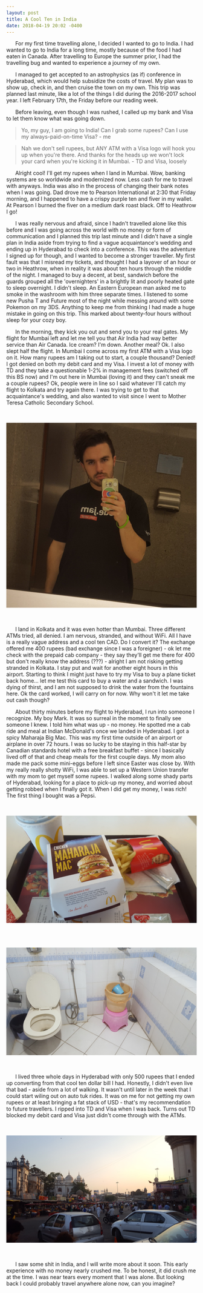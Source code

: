 ```yaml
---
layout: post
title: A Cool Ten in India
date: 2018-04-19 20:02 -0400
---
```


&nbsp;&nbsp;&nbsp;&nbsp;&nbsp;&nbsp;For my first time travelling alone, I decided I wanted to go to India. I had wanted to go to India for a long time, mostly because of the food I had eaten in Canada. After travelling to Europe the summer prior, I had the travelling bug and wanted to experience a journey of my own.

&nbsp;&nbsp;&nbsp;&nbsp;&nbsp;&nbsp;I managed to get accepted to an astrophysics (as if) conference in Hyderabad, which would help subsidize the costs of travel. My plan was to show up, check in, and then cruise the town on my own. This trip was planned last minute, like a lot of the things I did during the 2016-2017 school year. I left February 17th, the Friday before our reading week.

&nbsp;&nbsp;&nbsp;&nbsp;&nbsp;&nbsp;Before leaving, even though I was rushed, I called up my bank and Visa to let them know what was going down.

> Yo, my guy, I am going to India! Can I grab some rupees? Can I use my always-paid-on-time Visa? - me

> Nah we don't sell rupees, but ANY ATM with a Visa logo will hook you up when you're there. And thanks for the heads up we won't lock your card when you're kicking it in Mumbai. - TD and Visa, loosely

&nbsp;&nbsp;&nbsp;&nbsp;&nbsp;&nbsp;Alright cool! I'll get my rupees when I land in Mumbai. Wow, banking systems are so worldwide and modernized now. Less cash for me to travel with anyways. India was also in the process of changing their bank notes when I was going. Dad drove me to Pearson International at 2:30 that Friday morning, and I happened to have a crispy purple ten and fiver in my wallet. At Pearson I burned the fiver on a medium dark roast black. Off to Heathrow I go!

&nbsp;&nbsp;&nbsp;&nbsp;&nbsp;&nbsp;I was really nervous and afraid, since I hadn't travelled alone like this before and I was going across the world with no money or form of communication and I planned this trip last minute and I didn't have a single plan in India aside from trying to find a vague acquaintance's wedding and ending up in Hyderabad to check into a conference. This was the adventure I signed up for though, and I wanted to become a stronger traveller. My first fault was that I misread my tickets, and thought I had a layover of an hour or two in Heathrow, when in reality it was about ten hours through the middle of the night. I managed to buy a decent, at best, sandwich before the guards grouped all the 'overnighters' in a brightly lit and poorly heated gate to sleep overnight. I didn't sleep. An Eastern European man asked me to smoke in the washroom with him three separate times. I listened to some new Pusha T and Future most of the night while messing around with some Pokemon on my 3DS. Anything to keep me from thinking I had made a huge mistake in going on this trip. This marked about twenty-four hours without sleep for your cozy boy.

&nbsp;&nbsp;&nbsp;&nbsp;&nbsp;&nbsp;In the morning, they kick you out and send you to your real gates. My flight for Mumbai left and let me tell you that Air India had way better service than Air Canada. Ice cream? I'm down. Another meal? Ok. I also slept half the flight. In Mumbai I come across my first ATM with a Visa logo on it. How many rupees am I taking out to start, a couple thousand? Denied! I got denied on both my debit card and my Visa. I invest a lot of money with TD and they take a questionable 1-2% in management fees (switched off this BS now) and I'm out here in Mumbai (loving it) and they can't sneak me a couple rupees? Ok, people were in line so I said whatever I'll catch my flight to Kolkata and try again there. I was trying to get to that acquaintance's wedding, and also wanted to visit since I went to Mother Teresa Catholic Secondary School.

<br>

![Me, alive, in Mumbai.](/img/India/mumbaiBathroom.jpg "Me, alive and not-well, in a Mumbai airport bathroom.")

<br>

&nbsp;&nbsp;&nbsp;&nbsp;&nbsp;&nbsp;I land in Kolkata and it was even hotter than Mumbai. Three different ATMs tried, all denied. I am nervous, stranded, and without WiFi. All I have is a really vague address and a cool ten CAD. Do I convert it? The exchange offered me 400 rupees (bad exchange since I was a foreigner) - ok let me check with the prepaid cab company - they say they'll get me there for 400 but don't really know the address (???) - alright I am not risking getting stranded in Kolkata. I stay put and wait for another eight hours in this airport. Starting to think I might just have to try my Visa to buy a plane ticket back home... let me test this card to buy a water and a sandwich. I was dying of thirst, and I am not supposed to drink the water from the fountains here. Ok the card worked, I will carry on for now. Why won't it let me take out cash though?

&nbsp;&nbsp;&nbsp;&nbsp;&nbsp;&nbsp;About thirty minutes before my flight to Hyderabad, I run into someone I recognize. My boy Mark.  It was so surreal in the moment to finally see someone I knew. I told him what was up - no money. He spotted me a cab ride and meal at Indian McDonald's once we landed in Hyderabad. I got a spicy Maharaja Big Mac. This was my first time outside of an airport or airplane in over 72 hours. I was so lucky to be staying in this half-star by Canadian standards hotel with a free breakfast buffet - since I basically lived off of that and cheap meals for the first couple days. My mom also made me pack some mini-eggs before I left since Easter was close by. With my really really shotty WiFi, I was able to set up a Western Union transfer with my mom to get myself some rupees. I walked along some shady parts of Hyderabad, looking for a place to pick-up my money, and worried about getting robbed when I finally got it. When I did get my money, I was rich! The first thing I bought was a Pepsi.

<br>

![Chicken Big Mac.](/img/India/maharajaMac.jpg "This thing was actually killer.")

<br>

<br>

![Half-star, full bath.](/img/India/fullBath.jpg "Half-star, full bath, no toilet paper.")

<br>

&nbsp;&nbsp;&nbsp;&nbsp;&nbsp;&nbsp;I lived three whole days in Hyderabad with only 500 rupees that I ended up converting from that cool ten dollar bill I had. Honestly, I didn't even live that bad - aside from a lot of walking. It wasn't until later in the week that I could start wiling out on auto tuk rides. It was on me for not getting my own rupees or at least bringing a fat stack of USD - that's my recommendation to future travellers. I ripped into TD and Visa when I was back. Turns out TD blocked my debit card and Visa just didn't come through with the ATMs.

<br>

![The market was free to browse!](/img/India/theMarket.jpg "I actually ended up buying pearls here once I got rupees.")

<br>

&nbsp;&nbsp;&nbsp;&nbsp;&nbsp;&nbsp;I saw some shit in India, and I will write more about it soon. This early experience with no money nearly crushed me. To be honest, it did crush me at the time. I was near tears every moment that I was alone. But looking back I could probably travel anywhere alone now, can you imagine?